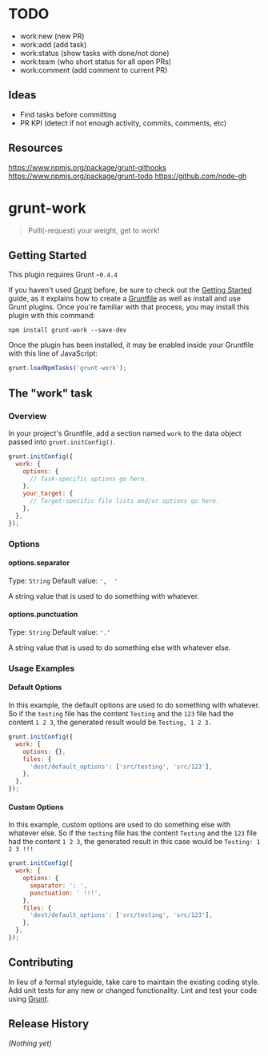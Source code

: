 # TODO

* work:new (new PR)
* work:add (add task)
* work:status (show tasks with done/not done)
* work:team (who short status for all open PRs)
* work:comment (add comment to current PR)

## Ideas

* Find tasks before committing
* PR KPI (detect if not enough activity, commits, comments, etc)

##  Resources

https://www.npmjs.org/package/grunt-githooks
https://www.npmjs.org/package/grunt-todo
https://github.com/node-gh


# grunt-work

> Pulll(-request) your weight, get to work!

## Getting Started
This plugin requires Grunt `~0.4.4`

If you haven't used [Grunt](http://gruntjs.com/) before, be sure to check out the [Getting Started](http://gruntjs.com/getting-started) guide, as it explains how to create a [Gruntfile](http://gruntjs.com/sample-gruntfile) as well as install and use Grunt plugins. Once you're familiar with that process, you may install this plugin with this command:

```shell
npm install grunt-work --save-dev
```

Once the plugin has been installed, it may be enabled inside your Gruntfile with this line of JavaScript:

```js
grunt.loadNpmTasks('grunt-work');
```

## The "work" task

### Overview
In your project's Gruntfile, add a section named `work` to the data object passed into `grunt.initConfig()`.

```js
grunt.initConfig({
  work: {
    options: {
      // Task-specific options go here.
    },
    your_target: {
      // Target-specific file lists and/or options go here.
    },
  },
});
```

### Options

#### options.separator
Type: `String`
Default value: `',  '`

A string value that is used to do something with whatever.

#### options.punctuation
Type: `String`
Default value: `'.'`

A string value that is used to do something else with whatever else.

### Usage Examples

#### Default Options
In this example, the default options are used to do something with whatever. So if the `testing` file has the content `Testing` and the `123` file had the content `1 2 3`, the generated result would be `Testing, 1 2 3.`

```js
grunt.initConfig({
  work: {
    options: {},
    files: {
      'dest/default_options': ['src/testing', 'src/123'],
    },
  },
});
```

#### Custom Options
In this example, custom options are used to do something else with whatever else. So if the `testing` file has the content `Testing` and the `123` file had the content `1 2 3`, the generated result in this case would be `Testing: 1 2 3 !!!`

```js
grunt.initConfig({
  work: {
    options: {
      separator: ': ',
      punctuation: ' !!!',
    },
    files: {
      'dest/default_options': ['src/testing', 'src/123'],
    },
  },
});
```

## Contributing
In lieu of a formal styleguide, take care to maintain the existing coding style. Add unit tests for any new or changed functionality. Lint and test your code using [Grunt](http://gruntjs.com/).

## Release History
_(Nothing yet)_

